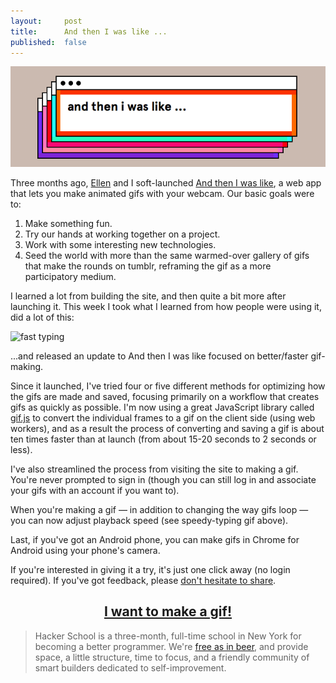 ```yaml
---
layout:     post
title:      And then I was like ...
published:  false
---
```


![And then I was like ...](/assets/atiwl_adampash.png)

Three months ago, [Ellen](http://ellenflaherty.com/) and I soft-launched [And then I was like](https://andtheniwaslike.co/), a web app that lets you make animated gifs with your webcam. Our basic goals were to:

1. Make something fun.
2. Try our hands at working together on a project.
3. Work with some interesting new technologies.
4. Seed the world with more than the same warmed-over gallery of gifs that make the rounds on tumblr, reframing the gif as a more participatory medium.

I learned a lot from building the site, and then quite a bit more after launching it. This week I took what I learned from how people were using it, did a lot of this:

![fast typing](https://s3.amazonaws.com/atiwl/gifs%2F1399482729819-nthgt9wbm1oo5hfr-e50db1cc597e6436ed87d2c31eb52571%2Fblob.gif)

...and released an update to And then I was like focused on better/faster gif-making.

Since it launched, I've tried four or five different methods for optimizing how the gifs are made and saved, focusing primarily on a workflow that creates gifs as quickly as possible. I'm now using a great JavaScript library called [gif.js](http://jnordberg.github.io/gif.js/) to convert the individual frames to a gif on the client side (using web workers), and as a result the process of converting and saving a gif is about ten times faster than at launch (from about 15-20 seconds to 2 seconds or less).

I've also streamlined the process from visiting the site to making a gif. You're never prompted to sign in (though you can still log in and associate your gifs with an account if you want to).

When you're making a gif &mdash; in addition to changing the way gifs loop &mdash; you can now adjust playback speed (see speedy-typing gif above).

Last, if you've got an Android phone, you can make gifs in Chrome for Android using your phone's camera.

If you're interested in giving it a try, it's just one click away (no login required). If you've got feedback, please [don't hesitate to share](mailto:hi@andtheniwaslike.co?subject=You%20asked%20for%20it).

<h2 style="text-align: center"><a href="https://andtheniwaslike.co/gifs/new">I want to make a gif!</a></h2>

[^Patric]: Patric provided the initial designs for [a handful of Gawker sites](http://houseofpretty.com/) (update: make that [most of them](https://twitter.com/patricking/status/393868252222205952)), including Defamer (2004), Jezebel (2007) and io9 (2008).

> Hacker School is a three-month, full-time school in New York for becoming a better programmer. We're [free as in beer](http://en.wikipedia.org/wiki/Free_as_in_beer), and provide space, a little structure, time to focus, and a friendly community of smart builders dedicated to self-improvement.